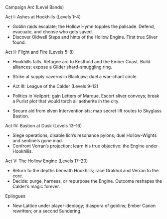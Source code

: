 Campaign Arc (Level Bands)

Act I: Ashes at Hookhills (Levels 1–4)
- Goblin raids escalate; the Hollow Hymn topples the palisade. Defend, evacuate, and choose who gets saved.
- Discover Oldwell Steps and hints of the Hollow Engine. First true Sliver found.

Act II: Flight and Fire (Levels 5–8)
- Hookhills falls. Refugee arc to Kesthold and the Ember Coast. Build alliances; expose a Gilder shard-smuggling ring.
- Strike at supply caverns in Blackjaw; duel a war-chant circle.

- Act III: League of the Calder (Levels 9–12)
- Politics in Veilport; gain Letters of Marque. Escort sliver convoys; break a Purist plot that would torch all aetherite in the city.
- Secure aid from elven Interventionists; map secret lift routes to Skyglass Bastion.

Act IV: Bastion at Dusk (Levels 13–16)
- Siege operations; disable lich’s resonance pylons; duel Hollow-Wights and sentinels gone mad.
- Confront Verran’s projection; learn his true objective: the Engine under Hookhills.

Act V: The Hollow Engine (Levels 17–20)
- Return to the depths beneath Hookhills; race Grakhul and Verran to the core.
- Decide: purge, harness, or repurpose the Engine. Outcome reshapes the Calder’s magic forever.

Epilogues
- New Lattice under player ideology; diaspora of goblins; Ember Canon rewritten; or a second Sundering.
